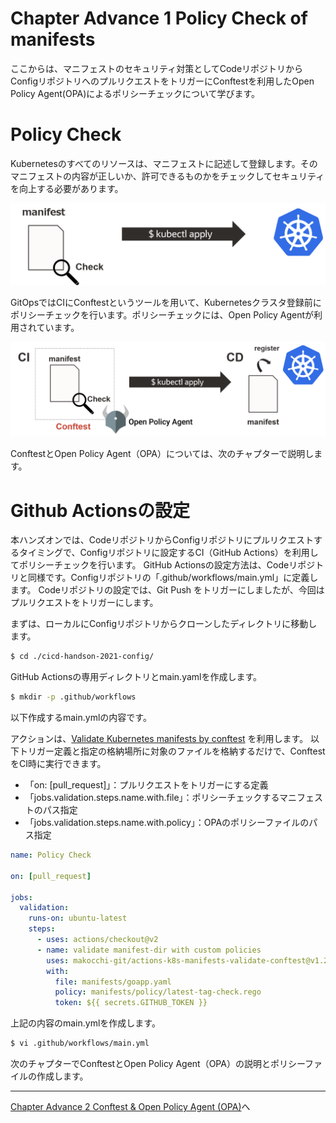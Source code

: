 # Chapter Advance 1 Policy Check of manifests

ここからは、マニフェストのセキュリティ対策としてCodeリポジトリからConfigリポジトリへのプルリクエストをトリガーにConftestを利用したOpen Policy Agent(OPA)によるポリシーチェックについて学びます。

# Policy Check

Kubernetesのすべてのリソースは、マニフェストに記述して登録します。そのマニフェストの内容が正しいか、許可できるものかをチェックしてセキュリティを向上する必要があります。

![ポリシーチェックイメージ](images/chapter-advance/chapter-advance-001.png)

GitOpsではCIにConftestというツールを用いて、Kubernetesクラスタ登録前にポリシーチェックを行います。ポリシーチェックには、Open Policy Agentが利用されています。

![ポリシーチェックイメージ](images/chapter-advance/chapter-advance-002.png)

ConftestとOpen Policy Agent（OPA）については、次のチャプターで説明します。

# Github Actionsの設定

本ハンズオンでは、CodeリポジトリからConfigリポジトリにプルリクエストするタイミングで、Configリポジトリに設定するCI（GitHub Actions）を利用してポリシーチェックを行います。
GitHub Actionsの設定方法は、Codeリポジトリと同様です。Configリポジトリの「.github/workflows/main.yml」に定義します。
Codeリポジトリの設定では、Git Push をトリガーにしましたが、今回はプルリクエストをトリガーにします。

まずは、ローカルにConfigリポジトリからクローンしたディレクトリに移動します。

```bash
$ cd ./cicd-handson-2021-config/
```

GitHub Actionsの専用ディレクトリとmain.yamlを作成します。

```bash
$ mkdir -p .github/workflows
```

以下作成するmain.ymlの内容です。

アクションは、[Validate Kubernetes manifests by conftest](https://github.com/makocchi-git/actions-k8s-manifests-validate-conftest) を利用します。
以下トリガー定義と指定の格納場所に対象のファイルを格納するだけで、ConftestをCI時に実行できます。

* 「on: [pull_request]」：プルリクエストをトリガーにする定義
* 「jobs.validation.steps.name.with.file」：ポリシーチェックするマニフェストのパス指定
* 「jobs.validation.steps.name.with.policy」：OPAのポリシーファイルのパス指定

```yaml
name: Policy Check

on: [pull_request]

jobs:
  validation:
    runs-on: ubuntu-latest
    steps:
      - uses: actions/checkout@v2
      - name: validate manifest-dir with custom policies
        uses: makocchi-git/actions-k8s-manifests-validate-conftest@v1.2.0
        with:
          file: manifests/goapp.yaml
          policy: manifests/policy/latest-tag-check.rego
          token: ${{ secrets.GITHUB_TOKEN }}
```

上記の内容のmain.ymlを作成します。

```bash
$ vi .github/workflows/main.yml
```

次のチャプターでConftestとOpen Policy Agent（OPA）の説明とポリシーファイルの作成します。

---

[Chapter Advance 2 Conftest & Open Policy Agent (OPA)](chapter-advance-2.md)へ